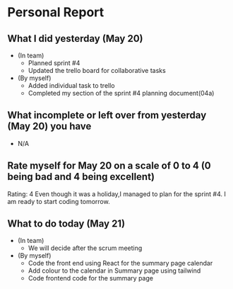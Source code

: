 # Personal Report

## What I did yesterday (May 20)
- (In team)
    - Planned sprint #4
    - Updated the trello board for collaborative tasks
- (By myself)
    - Added individual task to trello
    - Completed my section of the sprint #4 planning document(04a)

## What incomplete or left over from yesterday (May 20) you have
-  N/A

## Rate myself for May 20 on a scale of 0 to 4 (0 being bad and 4 being excellent)
Rating: 4
Even though it was a holiday,I managed to plan for the sprint #4. I am ready to start coding tomorrow.

## What to do today (May 21)
- (In team)
    - We will decide after the scrum meeting
- (By myself)
    - Code the front end using React for the summary page calendar
    - Add colour to the calendar in Summary page using tailwind
    - Code frontend code for the summary page